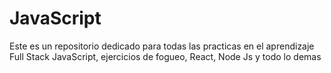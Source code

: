 # JavaScript
Este es un repositorio dedicado para todas las practicas en el aprendizaje Full Stack JavaScript, ejercicios de fogueo, React, Node Js y todo lo demas

